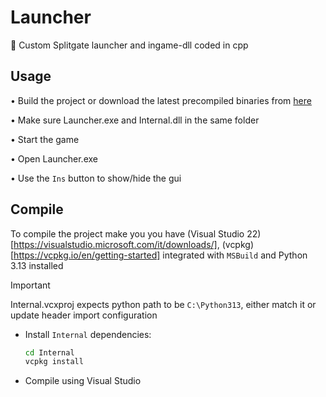 # Launcher
🚀 Custom Splitgate launcher and ingame-dll coded in cpp

## Usage
  • Build the project or download the latest precompiled binaries from [here](https://nightly.link/SplitgateDevelopment/Launcher/workflows/msbuild/master/Release.zip)

  • Make sure Launcher.exe and Internal.dll in the same folder
  
  • Start the game
  
  • Open Launcher.exe
  
  • Use the `Ins` button to show/hide the gui

## Compile
To compile the project make you you have (Visual Studio 22)[https://visualstudio.microsoft.com/it/downloads/], (vcpkg)[https://vcpkg.io/en/getting-started] integrated with `MSBuild` and Python 3.13 installed

> [!IMPORTANT]
> Internal.vcxproj expects python path to be `C:\Python313`, either match it or update header import configuration

- Install `Internal` dependencies:
  ```sh
  cd Internal
  vcpkg install
  ```
- Compile using Visual Studio
